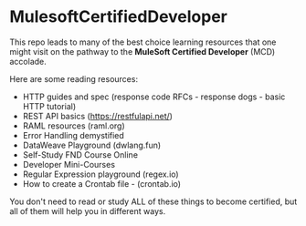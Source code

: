 # MulesoftCertifiedDeveloper

This repo leads to many of the best choice learning resources that one might visit on the pathway to the **MuleSoft Certified Developer** (MCD) accolade.

Here are some reading resources:

- HTTP guides and spec (response code RFCs - response dogs - basic HTTP tutorial)
- REST API basics (https://restfulapi.net/)
- RAML resources (raml.org)
- Error Handling demystified
- DataWeave Playground (dwlang.fun)
- Self-Study FND Course Online
- Developer Mini-Courses
- Regular Expression playground (regex.io)
- How to create a Crontab file - (crontab.io)

You don't need to read or study ALL of these things to become certified, but all of them will help you in different ways.
